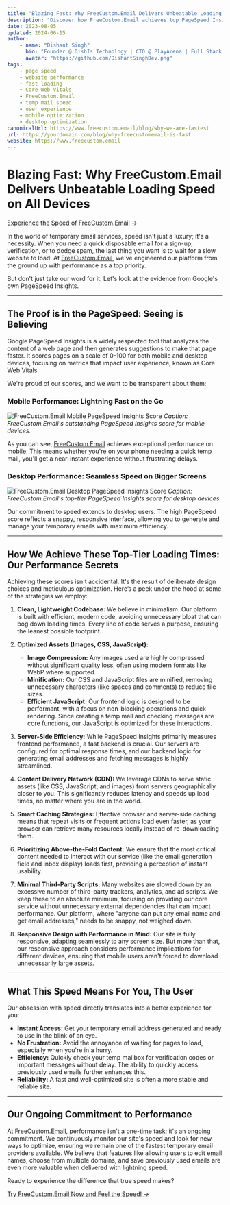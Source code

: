 ```yaml
---
title: "Blazing Fast: Why FreeCustom.Email Delivers Unbeatable Loading Speed on All Devices"
description: "Discover how FreeCustom.Email achieves top PageSpeed Insights scores, ensuring the fastest temporary email experience on desktop and mobile. Learn about our optimization secrets."
date: 2023-08-05
updated: 2024-06-15
author:
    - name: "Dishant Singh"
      bio: "Founder @ DishIs Technology | CTO @ PlayArena | Full Stack & Python Developer | ML/ DL Developer | Problem Solver | Math & Science Teacher"
      avatar: "https://github.com/DishantSinghDev.png"
tags:
    - page speed
    - website performance
    - fast loading
    - Core Web Vitals
    - FreeCustom.Email
    - temp mail speed
    - user experience
    - mobile optimization
    - desktop optimization
canonicalUrl: https://www.freecustom.email/blog/why-we-are-fastest
url: https://yourdomain.com/blog/why-freecustomemail-is-fast
website: https://www.freecustom.email
---
```


# Blazing Fast: Why FreeCustom.Email Delivers Unbeatable Loading Speed on All Devices

[Experience the Speed of FreeCustom.Email →](https://www.freecustom.email)

In the world of temporary email services, speed isn't just a luxury; it's a necessity. When you need a quick disposable email for a sign-up, verification, or to dodge spam, the last thing you want is to wait for a slow website to load. At [FreeCustom.Email](https://www.freecustom.email), we've engineered our platform from the ground up with performance as a top priority.

But don't just take our word for it. Let's look at the evidence from Google's own PageSpeed Insights.

---

## The Proof is in the PageSpeed: Seeing is Believing

Google PageSpeed Insights is a widely respected tool that analyzes the content of a web page and then generates suggestions to make that page faster. It scores pages on a scale of 0-100 for both mobile and desktop devices, focusing on metrics that impact user experience, known as Core Web Vitals.

We're proud of our scores, and we want to be transparent about them:

### Mobile Performance: Lightning Fast on the Go

![FreeCustom.Email Mobile PageSpeed Insights Score](https://media.licdn.com/dms/image/v2/D5622AQGmNBQgGX11Xg/feedshare-shrink_1280/B56ZaC4hU9GUAo-/0/1745952577780?e=1751500800&v=beta&t=uOdK_fuwbz_RIyUYl4yip-xlCBTQUdjFg0UGzCa5Tn8)
*Caption: FreeCustom.Email's outstanding PageSpeed Insights score for mobile devices.*

As you can see, [FreeCustom.Email](https://www.freecustom.email) achieves exceptional performance on mobile. This means whether you're on your phone needing a quick temp mail, you'll get a near-instant experience without frustrating delays.

### Desktop Performance: Seamless Speed on Bigger Screens

![FreeCustom.Email Desktop PageSpeed Insights Score](https://media.licdn.com/dms/image/v2/D5622AQGJE_zbHAca2g/feedshare-shrink_1280/B56ZaC4hUzGoAk-/0/1745952577743?e=1751500800&v=beta&t=rQGLPpd__czrw1dEilXiG-bYNPaiQKG8Pz2nYvyss14)
*Caption: FreeCustom.Email's top-tier PageSpeed Insights score for desktop devices.*

Our commitment to speed extends to desktop users. The high PageSpeed score reflects a snappy, responsive interface, allowing you to generate and manage your temporary emails with maximum efficiency.

---

## How We Achieve These Top-Tier Loading Times: Our Performance Secrets

Achieving these scores isn't accidental. It's the result of deliberate design choices and meticulous optimization. Here’s a peek under the hood at some of the strategies we employ:

1.  **Clean, Lightweight Codebase:**
    We believe in minimalism. Our platform is built with efficient, modern code, avoiding unnecessary bloat that can bog down loading times. Every line of code serves a purpose, ensuring the leanest possible footprint.

2.  **Optimized Assets (Images, CSS, JavaScript):**
    *   **Image Compression:** Any images used are highly compressed without significant quality loss, often using modern formats like WebP where supported.
    *   **Minification:** Our CSS and JavaScript files are minified, removing unnecessary characters (like spaces and comments) to reduce file sizes.
    *   **Efficient JavaScript:** Our frontend logic is designed to be performant, with a focus on non-blocking operations and quick rendering. Since creating a temp mail and checking messages are core functions, our JavaScript is optimized for these interactions.

3.  **Server-Side Efficiency:**
    While PageSpeed Insights primarily measures frontend performance, a fast backend is crucial. Our servers are configured for optimal response times, and our backend logic for generating email addresses and fetching messages is highly streamlined.

4.  **Content Delivery Network (CDN):**
    We leverage CDNs to serve static assets (like CSS, JavaScript, and images) from servers geographically closer to you. This significantly reduces latency and speeds up load times, no matter where you are in the world.

5.  **Smart Caching Strategies:**
    Effective browser and server-side caching means that repeat visits or frequent actions load even faster, as your browser can retrieve many resources locally instead of re-downloading them.

6.  **Prioritizing Above-the-Fold Content:**
    We ensure that the most critical content needed to interact with our service (like the email generation field and inbox display) loads first, providing a perception of instant usability.

7.  **Minimal Third-Party Scripts:**
    Many websites are slowed down by an excessive number of third-party trackers, analytics, and ad scripts. We keep these to an absolute minimum, focusing on providing our core service without unnecessary external dependencies that can impact performance. Our platform, where "anyone can put any email name and get email addresses," needs to be snappy, not weighed down.

8.  **Responsive Design with Performance in Mind:**
    Our site is fully responsive, adapting seamlessly to any screen size. But more than that, our responsive approach considers performance implications for different devices, ensuring that mobile users aren't forced to download unnecessarily large assets.

---

## What This Speed Means For You, The User

Our obsession with speed directly translates into a better experience for you:

*   **Instant Access:** Get your temporary email address generated and ready to use in the blink of an eye.
*   **No Frustration:** Avoid the annoyance of waiting for pages to load, especially when you're in a hurry.
*   **Efficiency:** Quickly check your temp mailbox for verification codes or important messages without delay. The ability to quickly access previously used emails further enhances this.
*   **Reliability:** A fast and well-optimized site is often a more stable and reliable site.

---

## Our Ongoing Commitment to Performance

At [FreeCustom.Email](https://www.freecustom.email), performance isn't a one-time task; it's an ongoing commitment. We continuously monitor our site's speed and look for new ways to optimize, ensuring we remain one of the fastest temporary email providers available. We believe that features like allowing users to edit email names, choose from multiple domains, and save previously used emails are even more valuable when delivered with lightning speed.

Ready to experience the difference that true speed makes?

[Try FreeCustom.Email Now and Feel the Speed! →](https://www.freecustom.email)
